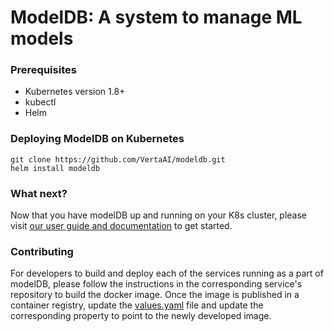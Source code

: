 # ModelDB: A system to manage ML models

### Prerequisites

- Kubernetes version 1.8+
- kubectl
- Helm

### Deploying ModelDB on Kubernetes

```
git clone https://github.com/VertaAI/modeldb.git
helm install modeldb
```

### What next?

Now that you have modelDB up and running on your K8s cluster, please visit [our user guide and documentation](https://verta.readthedocs.io/en/docs/index.html) to get started.

### Contributing

For developers to build and deploy each of the services running as a part of modelDB, please follow the instructions in the corresponding service's repository to build the docker image. Once the image is published in a container registry, update the [values.yaml](https://github.com/VertaAI/modeldb/values.yaml) file and update the corresponding property to point to the newly developed image.

